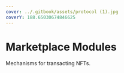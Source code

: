 ```yaml
---
cover: ../.gitbook/assets/protocol (1).jpg
coverY: 188.65030674846625
---
```


# Marketplace Modules

Mechanisms for transacting NFTs.
